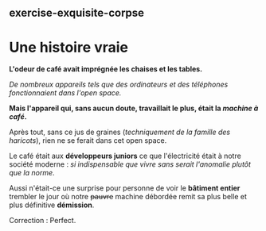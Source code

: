 ## exercise-exquisite-corpse

# Une histoire vraie

**L'odeur de café avait imprégnée les chaises et les tables.**

*De nombreux appareils tels que des ordinateurs et des téléphones fonctionnaient dans l'open space.*

**Mais l'appareil qui, sans aucun doute, travaillait le plus, était la _machine à café_.**

Après tout, sans ce jus de graines (*techniquement de la famille des haricots*), rien ne se ferait dans cet open space.

Le café était aux **développeurs juniors** ce que l'électricité était à notre société moderne : *si indispensable que vivre sans serait l'anomalie plutôt que la norme*.

Aussi n'était-ce une surprise pour personne de voir le **bâtiment entier** trembler le jour où notre ~~pauvre~~ machine débordée remit sa plus belle et plus définitive **démission**.

Correction : Perfect.

